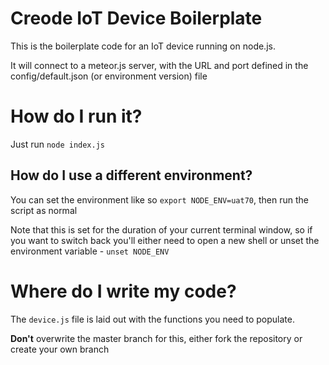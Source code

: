 # Creode IoT Device Boilerplate

This is the boilerplate code for an IoT device running on node.js.

It will connect to a meteor.js server, with the URL and port defined in the config/default.json (or environment version) file

# How do I run it?
Just run `node index.js`

## How do I use a different environment?
You can set the environment like so `export NODE_ENV=uat70`, then run the script as normal

Note that this is set for the duration of your current terminal window, so if you want to switch back you'll either need to open a new shell or unset the environment variable - `unset NODE_ENV`

# Where do I write my code?
The `device.js` file is laid out with the functions you need to populate.

**Don't** overwrite the master branch for this, either fork the repository or create your own branch
